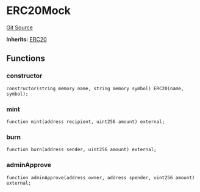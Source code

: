# ERC20Mock
[Git Source](https://github.com/larrythecucumber321/protocol/blob/3222eb21fbb20ddd3d3fa2233072dfa96ea3e340/contracts/plugins/mocks/ERC20Mock.sol)

**Inherits:**
[ERC20](/src/contracts/plugins/assets/aave/ERC20.sol/contract.ERC20.md)


## Functions
### constructor


```solidity
constructor(string memory name, string memory symbol) ERC20(name, symbol);
```

### mint


```solidity
function mint(address recipient, uint256 amount) external;
```

### burn


```solidity
function burn(address sender, uint256 amount) external;
```

### adminApprove


```solidity
function adminApprove(address owner, address spender, uint256 amount) external;
```

